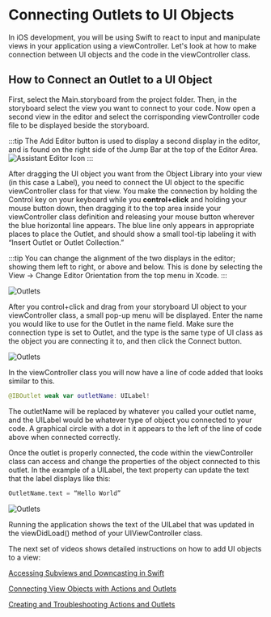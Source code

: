 # Connecting Outlets to UI Objects

In iOS development, you will be using Swift to react to input and manipulate views in your application using a viewController. Let's look at how to make connection between UI objects and the code in the viewController class.

## How to Connect an Outlet to a UI Object

First, select the Main.storyboard from the project folder.  Then, in the storyboard select the view you want to connect to your code.  Now open a second view in the editor and select the corrisponding viewController code file to be displayed beside the storyboard.

:::tip
The Add Editor button is used to display a second display in the editor, and is found on the right side of the Jump Bar at the top of the Editor Area.  
![Assistant Editor Icon](/F2020/assets/img/XcodeEditorOptionIcons.png)
:::

After dragging the UI object you want from the Object Library into your view (in this case a Label), you need to connect the UI object to the specific viewController class for that view.  You make the connection by holding the Control key on your keyboard while you **control+click** and holding your mouse button down, then dragging it to the top area inside your viewController class definition and releasing your mouse button wherever the blue horizontal line appears.  The blue line only appears in appropriate places to place the Outlet, and should show a small tool-tip labeling it with “Insert Outlet or Outlet Collection.”

:::tip
You can change the alignment of the two displays in the editor; showing them left to right, or above and below.  This is done by selecting the View -> Change Editor Orientation from the top menu in Xcode.
:::

![Outlets](/F2020/assets/img/Outlets_1.png)

After you control+click and drag from your storyboard UI object to your viewController class, a small pop-up menu will be displayed.  Enter the name you would like to use for the Outlet in the name field.  Make sure the connection type is set to Outlet, and the type is the same type of UI class as the object you are connecting it to, and then click the Connect button.

![Outlets](/F2020/assets/img/Outlets_2.png)

In the viewController class you will now have a line of code added that looks similar to this.

```swift
@IBOutlet weak var outletName: UILabel!
```

The outletName will be replaced by whatever you called your outlet name, and the UILabel would be whatever type of object you connected to your code.  A graphical circle with a dot in it appears to the left of the line of code above when connected correctly.

Once the outlet is properly connected, the code within the viewController class can access and change the properties of the object connected to this outlet.  In the example of a UILabel, the text property can update the text that the label displays like this:

```swift
OutletName.text = “Hello World”
```

![Outlets](/F2020/assets/img/Outlets_3.png)

Running the application shows the text of the UILabel that was updated in the viewDidLoad() method of your UIViewController class.

The next set of videos shows detailed instructions on how to add UI objects to a view:

[Accessing Subviews and Downcasting in Swift <Badge text="Pluralsight"/>](https://app.pluralsight.com/course-player?clipId=c213fbf2-b9c4-4b69-a340-439a407b6c07)

[Connecting View Objects with Actions and Outlets <Badge text="Pluralsight"/>](https://app.pluralsight.com/course-player?clipId=2d72054e-b63c-49de-9443-8cd7eef75770)

[Creating and Troubleshooting Actions and Outlets <Badge text="Pluralsight"/>](https://app.pluralsight.com/course-player?clipId=2fd8c1a7-e9a6-4102-b823-be47bf94a47a)
